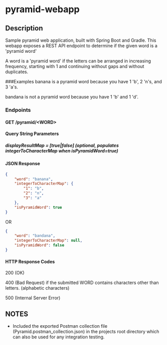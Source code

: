 # pyramid-webapp

## Description
Sample pyramid web application, built with Spring Boot and Gradle. This webapp exposes a REST API endpoint to determine if the given word is a 'pyramid word' 

A word is a 'pyramid word' if the letters can be arranged in increasing frequency, starting with 1 and continuing without gaps and without duplicates.

###Examples
banana is a pyramid word because you have 1 'b', 2 'n's, and 3 'a's.

bandana is not a pyramid word because you have 1 'b' and 1 'd'.

### Endpoints

#### GET /pyramid/\<WORD\>

#### Query String Parameters
#####  displayResultMap = [true|false] (optional, populates integerToCharacterMap when isPyramidWord=true)

#### JSON Response

```json
{
    "word": "banana",
    "integerToCharacterMap": {
        "1": "b",
        "2": "n",
        "3": "a"
    },
    "isPyramidWord": true
}
```
OR

```json
{
    "word": "bandana",
    "integerToCharacterMap": null,
    "isPyramidWord": false
}
```

#### HTTP Response Codes

200 (OK) 

400 (Bad Request) if the submitted WORD contains characters other than letters. (alphabetic characters)

500 (Internal Server Error)

## NOTES
* Included the exported Postman collection file (Pyramid.postman_collection.json) in the projects root directory which can also be used for any integration testing. 


